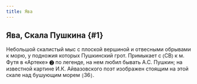 ```yaml
---
title: Ява
---
```

## Ява, Скала Пушкина {#1}

Небольшой скалистый мыс с плоской вершиной и отвесными обрывами к морю, у подножия которых Пушкинский грот. Примыкает с ⦅СВ⦆ к м. Футя в «Артеке» ❷ по легенде, на нем любил бывать А.С. Пушкин; на известной картине И.К. Айвазовского поэт изображен стоящим на этой скале над бушующим морем ⦃З6⦄.
